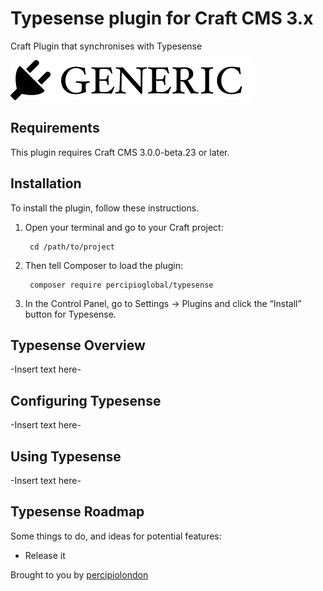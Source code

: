 # Typesense plugin for Craft CMS 3.x

Craft Plugin that synchronises with Typesense

![Screenshot](resources/img/plugin-logo.png)

## Requirements

This plugin requires Craft CMS 3.0.0-beta.23 or later.

## Installation

To install the plugin, follow these instructions.

1. Open your terminal and go to your Craft project:

        cd /path/to/project

2. Then tell Composer to load the plugin:

        composer require percipioglobal/typesense

3. In the Control Panel, go to Settings → Plugins and click the “Install” button for Typesense.

## Typesense Overview

-Insert text here-

## Configuring Typesense

-Insert text here-

## Using Typesense

-Insert text here-

## Typesense Roadmap

Some things to do, and ideas for potential features:

* Release it

Brought to you by [percipiolondon](https://percipio.london)
